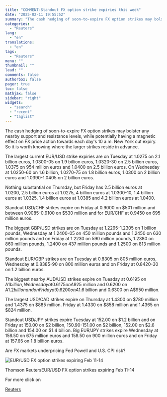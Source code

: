 ```yaml
---
title: "COMMENT-Standout FX option strike expiries this week"
date: "2025-02-11 19:55:52"
summary: "The cash hedging of soon-to-expire FX option strikes may bolster any nearby support and resistance levels, while potentially having a magnetic effect on FX price action towards each day's 10 a.m. New York cut expiry. So it is worth knowing where the larger strikes reside in advance. The largest current..."
categories:
  - "Reuters"
lang:
  - "en"
translations:
  - "en"
tags:
  - "Reuters"
menu: ""
thumbnail: ""
lead: ""
comments: false
authorbox: false
pager: true
toc: false
mathjax: false
sidebar: "right"
widgets:
  - "search"
  - "recent"
  - "taglist"
---
```


The cash hedging of soon-to-expire FX option strikes may bolster any nearby support and resistance levels, while potentially having a magnetic effect on FX price action towards each day's 10 a.m. New York cut expiry. So it is worth knowing where the larger strikes reside in advance.

The largest current EUR/USD strike expiries are on Tuesday at 1.0275 on 2.1 billion euros, 1.0300-05 on 1.9 billion euros, 1.0320-30 on 2.5 billion euros, 1.0375 on 954 million euros and 1.0400 on 2.5 billion euros. On Wednesday at 1.0250-60 on 1.6 billion, 1.0270-75 on 1.8 billion euros, 1.0300 on 2 billion euros and 1.0390-1.0405 on 2 billion euros.

Nothing substantial on Thursday, but Friday has 2.5 billion euros at 1.0200, 2.5 billion euros at 1.0275, 4 billion euros at 1.0300-10, 1.4 billion euros at 1.0325, 1.4 billion euros at 1.0385 and 4.2 billion euros at 1.0400.

Standout USD/CHF strikes expire on Friday at 0.9000 on $501 million and between 0.9085-0.9100 on $530 million and for EUR/CHF at 0.9450 on 695 million euros.

The biggest GBP/USD strikes are on Tuesday at 1.2295-1.2305 on 1 billion pounds, Wednesday at 1.2400-05 on 450 million pounds and 1.2450 on 630 million pounds and on Friday at 1.2230 on 590 million pounds, 1.2380 on 860 million pounds, 1.2400 on 437 million pounds and 1.2500 on 813 million pounds.

Standout EUR/GBP strikes are on Tuesday at 0.8305 on 805 million euros, Wednesday at 0.8385-90 on 800 million euros and on Friday at 0.8420-30 on 1.2 billion euros.

The biggest nearby AUD/USD strikes expire on Tuesday at 0.6195 on A$1 billion, Wednesday at 0.6175 on A$925 million and 0.6200 on A$1.2 billion and on Friday at 0.6200 on A$1.6 billion and 0.6300 on A$950 million.

The largest USD/CAD strikes expire on Thursday at 1.4300 on $780 million and 1.4375 on $885 million. Friday at 1.4330 on $858 million and 1.4365 on $824 million.

Standout USD/JPY strikes expire Tuesday at 152.00 on $1.2 billion and on Friday at 150.00 on $2 billion, 150.90-151.00 on $2 billion, 152.00 on $2.6 billion and 154.00 on $1.4 billion. Big EUR/JPY strikes expire Wednesday at 156.50 on 675 million euros and 158.50 on 900 million euros and on Friday at 157.65 on 1.8 billion euros.

Are FX markets underpricing Fed Powell and U.S. CPI risk?

![EUR/USD FX option strikes expiring Feb 11-14](https://s3.tradingview.com/news/image/tag:reuters.com,2025:newsml_L1N3P20E8-5122d4c61ab0596477748b12e67e6dcd-resized.jpeg)

Thomson ReutersEUR/USD FX option strikes expiring Feb 11-14



For more click on

[Reuters](https://www.tradingview.com/news/reuters.com,2025:newsml_L1N3P20E8:0-comment-standout-fx-option-strike-expiries-this-week/)
